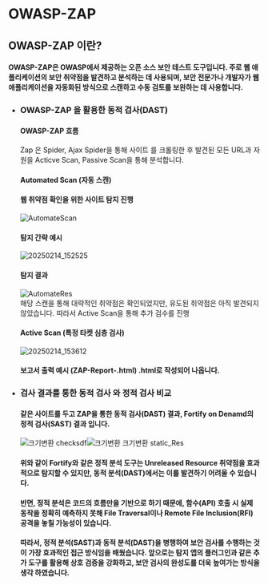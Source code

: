 # OWASP-ZAP
## OWASP-ZAP 이란?
#### OWASP-ZAP은 OWASP에서 제공하는 오픈 소스 보안 테스트 도구입니다. 주로 웹 애플리케이션의 보안 취약점을 발견하고 분석하는 데 사용되며, 보안 전문가나 개발자가 웹 애플리케이션을 자동화된 방식으로 스캔하고 수동 검토를 보완하는 데 사용합니다. 

- ### OWASP-ZAP 을 활용한 동적 검사(DAST)
  #### OWASP-ZAP 흐름
  Zap 은 Spider, Ajax Spider을 통해 사이트 를 크롤링한 후 발견된 모든 URL과 자원을 Acticve Scan, Passive Scan을 통해 분석합니다.
  #### Automated Scan (자동 스캔)
  #### 웹 취약점 확인을 위한 사이트 탐지 진행
  ![AutomateScan](https://github.com/user-attachments/assets/4f18c675-bf21-4faa-ab8c-42207c25185a)
  #### 탐지 간략 예시
  ![20250214_152525](https://github.com/user-attachments/assets/99bd5a0a-5748-4b55-bc9f-edd09443c1ca)
  #### 탐지 결과 
  ![AutomateRes](https://github.com/user-attachments/assets/e21e60fd-12a7-408c-9dde-29d3fd019255)  
  해당 스캔을 통해 대략적인 취약점은 확인되었지만, 유도된 취약점은 아직 발견되지 않았습니다. 따라서 Active Scan을 통해 추가 검수를 진행
  #### Active Scan (특정 타켓 심층 검사)
  ![20250214_153612](https://github.com/user-attachments/assets/51264f24-df93-4ede-bb08-d4d75baf3a77)
  #### 보고서 출력 예시 (ZAP-Report-.html) .html로 작성되어 나옵니다.
 - ### 검사 결과를 통한 동적 검사 와 정적 검사 비교
   #### 같은 사이트를 두고 ZAP을 통한 동적 검사(DAST) 결과, Fortify on Denamd의 정적 검사(SAST) 결과 입니다.
   ![크기변환 checksdf](https://github.com/user-attachments/assets/39130b5b-1c88-4178-8e52-d0498b978ab2)![크기변환 크기변환 static_Res](https://github.com/user-attachments/assets/8ef7cb38-21d4-4096-951a-c554a1697761)
   #### 위와 같이 Fortify와 같은 정적 분석 도구는 Unreleased Resource 취약점을 효과적으로 탐지할 수 있지만, 동적 분석(DAST)에서는 이를 발견하기 어려울 수 있습니다.
   #### 반면, 정적 분석은 코드의 흐름만을 기반으로 하기 때문에, 함수(API) 호출 시 실제 동작을 정확히 예측하지 못해 File Traversal이나 Remote File Inclusion(RFI) 공격을 놓칠 가능성이 있습니다.
   #### 따라서, 정적 분석(SAST)과 동적 분석(DAST)을 병행하여 보안 검사를 수행하는 것이 가장 효과적인 접근 방식임을 배웠습니다. 앞으로는 탐지 앱의 플러그인과 같은 추가 도구를 활용해 상호 검증을 강화하고, 보안 검사의 완성도를 더욱 높여가는 방식을 생각 하였습니다.




 



  
  

